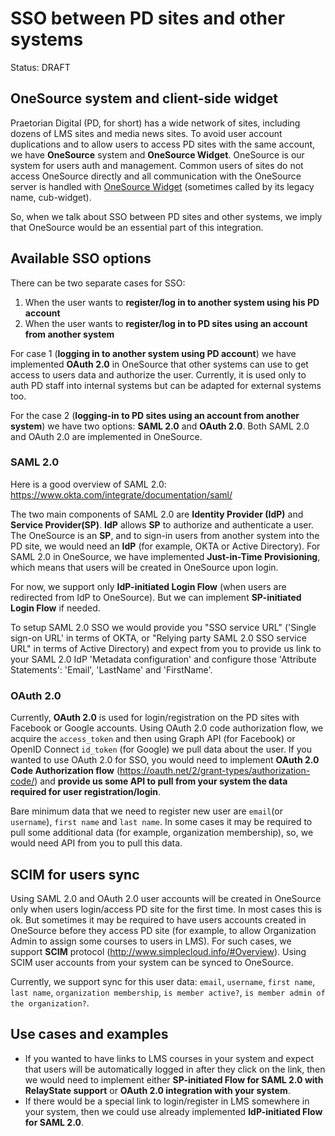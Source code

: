 # SSO between PD sites and other systems
Status: DRAFT

## OneSource system and client-side widget
Praetorian Digital (PD, for short) has a wide network of sites, including dozens
of LMS sites and media news sites. To avoid user account duplications and to allow users
to access PD sites with the same account, we have **OneSource** system and **OneSource
Widget**. OneSource is our system for users auth and management.
Common users of sites do not access OneSource directly and all communication
with the OneSource server is handled with [OneSource Widget](./#cub-widget)
(sometimes called by its legacy name, cub-widget).

So, when we talk about SSO between PD sites and other systems, we imply that
OneSource would be an essential part of this integration.

## Available SSO options
There can be two separate cases for SSO:
1) When the user wants to **register/log in to another system using his PD account**
2) When the user wants to **register/log in to PD sites using an account from another system**

For  case 1 (**logging in to another system using PD account**) we have implemented **OAuth 2.0** in OneSource that other systems can use to get access to users data and authorize the user.  Currently, it is used only to auth PD staff into internal systems but can be adapted for external systems too.

For the case 2 (**logging-in to PD sites using an account from another system**)
we have two options: **SAML 2.0** and **OAuth 2.0**.  Both SAML 2.0
and OAuth 2.0 are implemented in OneSource.


### SAML 2.0
Here is a good overview of SAML 2.0: https://www.okta.com/integrate/documentation/saml/

The two main components of SAML 2.0 are **Identity Provider (IdP)** and **Service Provider(SP)**.
**IdP** allows **SP** to authorize and authenticate a user. The OneSource is an **SP**, and to sign-in users from another system into the PD site, we would need an **IdP** (for example, OKTA or Active Directory).
For SAML 2.0 in OneSource, we have implemented **Just-in-Time Provisioning**, which means that users will be created in OneSource upon login.

For now, we support only **IdP-initiated Login Flow** (when users are redirected from IdP to OneSource).  But we can implement **SP-initiated Login Flow** if needed.

To setup SAML 2.0 SSO we would provide you "SSO service URL" ('Single sign-on URL' in terms of OKTA, or "Relying party SAML 2.0 SSO service URL" in terms of Active Directory) and expect from you to provide us link to your SAML 2.0 IdP 'Metadata configuration' and configure those 'Attribute Statements': 'Email', 'LastName' and 'FirstName'.


### OAuth 2.0
Currently, **OAuth 2.0** is used for login/registration on the PD sites with Facebook or Google accounts.
Using OAuth 2.0 code authorization flow, we acquire the `access_token` and then using Graph API (for Facebook) or OpenID Connect `id_token` (for Google) we pull data about the user.
If you wanted to use OAuth 2.0 for SSO, you would need to implement **OAuth 2.0 Code Authorization flow** (https://oauth.net/2/grant-types/authorization-code/) and **provide us some API to pull from your system the data required for user registration/login**.

Bare minimum data that we need to register new user are `email`(or `username`), `first name` and
`last name`. In some cases it may be required to pull some additional data (for
example, organization membership), so, we would need API from you to pull this
data.


## SCIM for users sync
Using SAML 2.0 and OAuth 2.0 user accounts will be created in OneSource only
when users login/access PD site for the first time. In most cases this is ok.
But sometimes it may be required to have users accounts created in OneSource
before they access PD site (for example, to allow Organization Admin to
assign some courses to users in LMS).
For such cases, we support **SCIM** protocol (http://www.simplecloud.info/#Overview).
Using SCIM user accounts from your system can be synced to OneSource.

Currently, we support sync for this user data: `email`, `username`, `first name`, `last name`, `organization membership`, `is member active?`, `is member admin of the organization?`.


## Use cases and examples
- If you wanted to have links to LMS courses in your system and expect that users will be automatically logged in after they click on the link, then we would need to implement either **SP-initiated Flow for SAML 2.0 with RelayState support** or **OAuth 2.0 integration with your system**.
- If there would be a special link to login/register in LMS somewhere in your system, then we could use already implemented **IdP-initiated Flow for SAML 2.0**.

